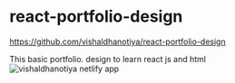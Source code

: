 # react-portfolio-design

https://github.com/vishaldhanotiya/react-portfolio-design

This basic portfolio. design to learn react js and html
![vishaldhanotiya netlify app](https://github.com/vishaldhanotiya/react-portfolio-design/assets/34983293/4603f896-b359-4149-83d4-6aa156bb39b1)

